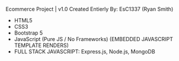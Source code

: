 Ecommerce Project | v1.0
Created Entierly By: EsC1337 (Ryan Smith)

* HTML5
* CSS3
* Bootstrap 5
* JavaScript (Pure JS / No Frameworks) (EMBEDDED JAVASCRIPT TEMPLATE RENDERS)
* FULL STACK JAVASCRIPT: Express.js, Node.js, MongoDB

 





